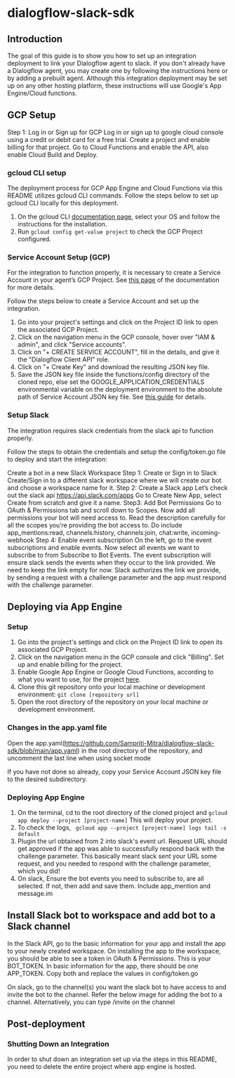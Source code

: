 # dialogflow-slack-sdk

## Introduction
The goal of this guide is to show you how to set up an integration deployment to link your Dialogflow agent to slack.
If you don't already have a Dialogflow agent, you may create one by following the instructions here or by adding a prebuilt agent.
Although this integration deployment may be set up on any other hosting platform, these instructions will use Google's App Engine/Cloud functions.

## GCP Setup
Step 1: Log in or Sign up for GCP
Log in or sign up to google cloud console using a credit or debit card for a free trial. Create a project and enable billing for that project. Go to Cloud Functions and enable the API, also enable Cloud Build and Deploy.


### gcloud CLI setup

The deployment process for GCP App Engine and Cloud Functions via this README utilizes gcloud CLI commands. Follow the steps below to set up gcloud CLI locally for this deployment.

1. On the gcloud CLI [documentation page](https://cloud.google.com/sdk/docs/quickstarts), select your OS and follow the instructions for the installation.
2. Run ``gcloud config get-value project`` to check the GCP Project configured.

### Service Account Setup (GCP)

For the integration to function properly, it is necessary to create a Service Account in your agent’s GCP Project. See [this page](https://cloud.google.com/dialogflow/docs/quick/setup#sa-create) of the documentation for more details.

Follow the steps below to create a Service Account and set up the integration.

1. Go into your project's settings and click on the Project ID link to open the associated GCP Project.
2. Click on the navigation menu in the GCP console, hover over "IAM & admin", and click "Service accounts".
3. Click on "+ CREATE SERVICE ACCOUNT", fill in the details, and give it the "Dialogflow Client API" role.
4. Click on "+ Create Key" and download the resulting JSON key file.
5. Save the JSON key file inside the functions/config directory of the cloned repo, else set the GOOGLE_APPLICATION_CREDENTIALS environmental variable on the deployment environment to the absolute path of Service Account JSON key file.
   See [this guide](https://cloud.google.com/dialogflow/docs/quick/setup#auth) for details.
   
### Setup Slack

The integration requires slack credentials from the slack api to function properly.

Follow the steps to obtain the credentials and setup the config/token.go file to deploy and start the integration:

Create a bot in a new Slack Workspace
Step 1: Create or Sign in to Slack
Create/Sign in to a different slack workspace where we will create our bot and choose a workspace name for it.
Step 2: Create a Slack app
Let’s check out the slack api https://api.slack.com/apps
Go to Create New App, select Create from scratch and give it a name.
Step3: Add Bot Permissions
Go to OAuth & Permissions tab and scroll down to Scopes.
Now add all permissions your bot will need access to. Read the description carefully for all the scopes you’re providing the bot access to.
Do include app_mentions:read, channels:history, channels:join, chat:write, incoming-webhook
Step 4: Enable event subscription
On the left, go to the event subscriptions and enable events.
Now select all events we want to subscribe to from Subscribe to Bot Events. The event subscription will ensure slack sends the events when they occur to the link provided.
We need to keep the link empty for now.
Slack authorizes the link we provide, by sending a request with a challenge parameter and the app must respond with the challenge parameter.

## Deploying via App Engine

### Setup

1. Go into the project's settings and click on the Project ID link to open its associated GCP Project.
2. Click on the navigation menu in the GCP console and click "Billing". Set up and enable billing for the project.
3. Enable Google App Engine or Google Cloud Functions, according to what you want to use, for the project
   [here](https://console.cloud.google.com/flows/enableapi?apiid=cloudbuild.googleapis.com,run.googleapis.com).
4. Clone this git repository onto your local machine or development environment:
   `git clone [repository url]`
5. Open the root directory of the repository on your local machine or development environment.

### Changes in the app.yaml file

Open the app.yaml(https://github.com/Sampriti-Mitra/dialogflow-slack-sdk/blob/main/app.yaml) in the root directory of the repository, and uncomment the last line when using socket mode

If you have not done so already, copy your Service Account JSON key file to the desired subdirectory.


### Deploying App Engine
1. On the terminal, cd to the root directory of the cloned project and `gcloud app deploy --project [project-name]`
   This will deploy your project.
2. To check the logs, ` gcloud app --project [project-name] logs tail -s default`
3. Plugin the url obtained from 2 into slack's event url. Request URL should get approved if the app was able to successfully respond back with the challenge parameter. 
   This basically meant slack sent your URL some request, and you needed to respond with the challenge parameter, which you did!
4. On slack, Ensure the bot events you need to subscribe to, are all selected. If not, then add and save them.
   Include app_mention and message.im
   
## Install Slack bot to workspace and add bot to a Slack channel
In the Slack API, go to the basic information for your app and install the app to your newly created workspace.
On installing the app to the workspace, you should be able to see a token in OAuth & Permissions. This is your BOT_TOKEN.
In basic information for the app, there should be one APP_TOKEN. Copy both and replace the values in config/token.go

On slack, go to the channel(s) you want the slack bot to have access to and invite the bot to the channel. Refer the below image for adding the bot to a channel. Alternatively, you can type /invite on the channel










## Post-deployment

### Shutting Down an Integration

In order to shut down an integration set up via the steps in this README, you need to delete the entire project where app engine is hosted.